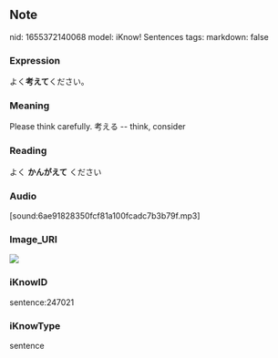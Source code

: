 ## Note
nid: 1655372140068
model: iKnow! Sentences
tags: 
markdown: false

### Expression
よく<b>考えて</b>ください。

### Meaning
Please think carefully.
考える -- think, consider

### Reading
よく <b>かんがえて</b> ください

### Audio
[sound:6ae91828350fcf81a100fcadc7b3b79f.mp3]

### Image_URI
<img src="10726ce9572893070addd078f32ff329.jpg">

### iKnowID
sentence:247021

### iKnowType
sentence
